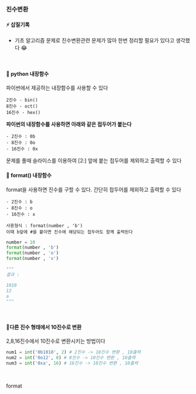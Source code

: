 ### 진수변환

#### ⚡ 삽질기록

- 기초 알고리즘 문제로 진수변환관련 문제가 많아 한번 정리할 필요가 있다고 생각했다 😂   

<br>

#### 📌 python 내장함수   
파이썬에서 제공하는 내장함수를 사용할 수 있다
```text
2진수 - bin()
8진수 - oct()
16진수 - hex()
```
__파이썬의 내장함수를 사용하면 아래와 같은 접두어가 붙는다__

```text
- 2진수 : 0b    
- 8진수 : 0o    
- 16진수 : 0x
```  
문제를 풀때 슬라이스를 이용하여 [2:] 앞에 붙는 접두어를 제외하고 출력할 수 있다
<br>

#### 📌 format() 내장함수

format을 사용하면 진수를 구할 수 있다. 간단히 접두어를 제외하고 출력할 수 있다    
```text
- 2진수 : b 
- 8진수 : o
- 16진수 : x

사용형식 : format(number , 'b') 
이때 b앞에 #을 붙이면 진수에 해당되는 접두어도 함께 출력된다
```

```python
number = 10
format(number , 'b')
format(number , 'o')
format(number , 'x')

"""
결과 :

1010
12
a 
"""
```
<br>

#### 📌다른 진수 형태에서 10진수로 변환
2,8,16진수에서 10진수로 변환시키는 방법이다   

```python
num1 = int('0b1010', 2) # 2진수 -> 10진수 변환 , 10출력 
num2 = int('0o12', 8) # 8진수 -> 10진수 변환 , 10출력 
num3 = int('0xa', 16) # 16진수 -> 10진수 변환 , 10출력 
```
<br>

format
